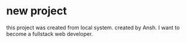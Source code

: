 # new project
this project was created from local system.
created by Ansh.
I want to become a fullstack web developer.